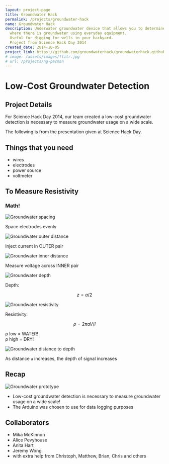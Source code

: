 ```yaml
---
layout: project-page
title: Groundwater Hack
permalink: /projects/groundwater-hack
name: Groundwater Hack
description: Underwater groundwater device that allows you to determine
  where there is groundwater using everyday equipment.
  Useful for digging for wells in your backyard.
  Project from Science Hack Day 2014
created_date: 2014-10-05
project_link: https://github.com/groundwaterhack/groundwaterhack.github.io
# image: /assets/images/flitr.jpg
# url: /projects/ng-pacman
---
```


# Low-Cost Groundwater Detection

## Project Details

For Science Hack Day 2014, our team created a low-cost groundwater detection is necessary to measure groundwater usage on a wide scale.

The following is from the presentation given at Science Hack Day.

## Things that you need

- wires
- electrodes
- power source
- voltmeter

## To Measure Resistivity

### Math!

![Groundwater spacing](/assets/images/groundwater-spaced.png)

Space electrodes evenly

![Groundwater outer distance](/assets/images/groundwater-outer.png)

Inject current in OUTER pair

![Groundwater inner distance](/assets/images/groundwater-inner.png)

Measure voltage across INNER pair

![Groundwater depth](/assets/images/groundwater-depth.png)

Depth:

```math
z = a / 2
```

![Groundwater resistivity](/assets/images/groundwater-resistivity.png)

Resistivity:

```math
ρ = 2 π a V/I
```

ρ low = WATER!  
ρ high = DRY!

![Groundwater distance to depth](/assets/images/groundwater-distance.png)

As distance `a` increases, the depth of signal increases

## Recap

![Groundwater prototype](/assets/images/groundwater-goal.png)

- Low-cost groundwater detection is necessary to measure groundwater usage on a wide scale!
- The Arduino was chosen to use for data logging purposes  

## Collaborators

- Mika McKinnon
- Alice Pevyhouse
- Anita Hart
- Jeremy Wong
- with extra help from Christoph, Matthew, Brian, Chris and others
